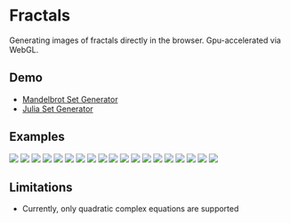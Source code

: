 # Fractals
Generating images of fractals directly in the browser. Gpu-accelerated via WebGL.
## Demo
 * [Mandelbrot Set Generator](https://gliu20.github.io/fractals/mandelbrot.html)
 * [Julia Set Generator](https://gliu20.github.io/fractals/julia.html)

## Examples
![](https://gliu20.github.io/fractals/img/download.png)
![](https://gliu20.github.io/fractals/img/download%20(1).png)
![](https://gliu20.github.io/fractals/img/download%20(2).png)
![](https://gliu20.github.io/fractals/img/download%20(3).png)
![](https://gliu20.github.io/fractals/img/download%20(4).png)
![](https://gliu20.github.io/fractals/img/download%20(5).png)
![](https://gliu20.github.io/fractals/img/download%20(6).png)
![](https://gliu20.github.io/fractals/img/download%20(7).png)
![](https://gliu20.github.io/fractals/img/download%20(8).png)
![](https://gliu20.github.io/fractals/img/download%20(9).png)
![](https://gliu20.github.io/fractals/img/download%20(10).png)
![](https://gliu20.github.io/fractals/img/download%20(11).png)
![](https://gliu20.github.io/fractals/img/download%20(12).png)
![](https://gliu20.github.io/fractals/img/download%20(13).png)
![](https://gliu20.github.io/fractals/img/download%20(14).png)
![](https://gliu20.github.io/fractals/img/download%20(15).png)
![](https://gliu20.github.io/fractals/img/download%20(16).png)
![](https://gliu20.github.io/fractals/img/download%20(17).png)
![](https://gliu20.github.io/fractals/img/download%20(18).png)

## Limitations
 * Currently, only quadratic complex equations are supported
